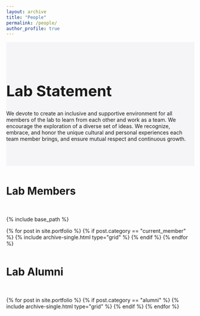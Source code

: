 ```yaml
---
layout: archive
title: "People"
permalink: /people/
author_profile: true
---
```


<div class="row" style="background-color: #f5f5f7; padding: 50px 0; margin-bottom: 50px;">
  <div class="col-md-4">
    <h1 style="font-size: 2.5rem; font-weight: bold;">Lab Statement</h1>
  </div>
  <div class="col-md-8">
    <p>
      We devote to create an inclusive and supportive environment for all members of the lab to learn from each other and work as a team. 
      We encourage the exploration of a diverse set of ideas. We recognize, embrace, and honor the unique cultural and personal experiences each team member brings, and ensure mutual respect and continuous growth.
    </p>
  </div>
</div>

<h1 class="text-center" style="margin-bottom: 50px;">Lab Members</h1>

{% include base_path %}

<div class="grid__wrapper">
  {% for post in site.portfolio %}
    {% if post.category == "current_member" %}
      {% include archive-single.html type="grid" %}
    {% endif %}
  {% endfor %}
</div>

<h1 class="text-center" style="margin: 50px 0;">Lab Alumni</h1>

<div class="grid__wrapper">
  {% for post in site.portfolio %}
    {% if post.category == "alumni" %}
      {% include archive-single.html type="grid" %}
    {% endif %}
  {% endfor %}
</div>
